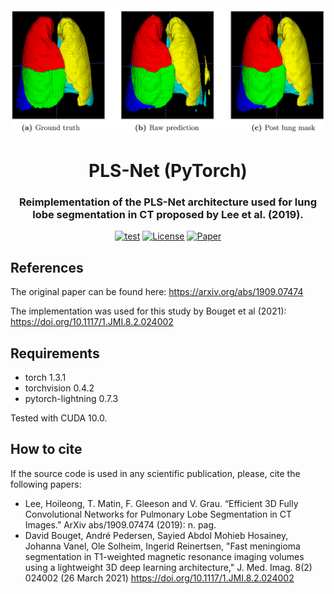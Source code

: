 <div align="center">
<img src="assets/hjelde2020lobe.png" width="800">
<h1 align="center">PLS-Net (PyTorch)</h1>
<h3 align="center">Reimplementation of the PLS-Net architecture used for lung lobe segmentation in CT proposed by Lee et al. (2019).</h3>

[![test](https://github.com/andreped/PLS-Net/actions/workflows/test.yml/badge.svg)](https://github.com/andreped/PLS-Net/actions/workflows/test.yml)
[![License](https://img.shields.io/badge/License-MIT-green.svg)](https://opensource.org/licenses/MIT)
[![Paper](https://zenodo.org/badge/DOI/10.1117/1.JMI.8.2.024002.svg)](https://doi.org/10.1117/1.JMI.8.2.024002)
</div>

## References
The original paper can be found here: https://arxiv.org/abs/1909.07474

The implementation was used for this study by Bouget et al (2021):
https://doi.org/10.1117/1.JMI.8.2.024002

## Requirements
* torch 1.3.1
* torchvision 0.4.2
* pytorch-lightning 0.7.3

Tested with CUDA 10.0.

## How to cite
If the source code is used in any scientific publication, please, cite the following papers:
* Lee, Hoileong, T. Matin, F. Gleeson and V. Grau. “Efficient 3D Fully Convolutional Networks for Pulmonary Lobe Segmentation in CT Images.” ArXiv abs/1909.07474 (2019): n. pag.
* David Bouget, André Pedersen, Sayied Abdol Mohieb Hosainey, Johanna Vanel, Ole Solheim, Ingerid Reinertsen, "Fast meningioma segmentation in T1-weighted magnetic resonance imaging volumes using a lightweight 3D deep learning architecture," J. Med. Imag. 8(2) 024002 (26 March 2021) https://doi.org/10.1117/1.JMI.8.2.024002
